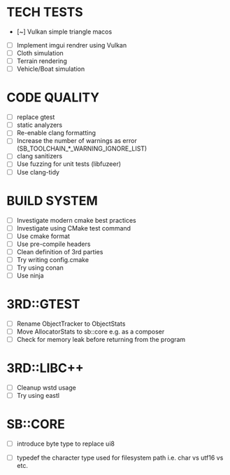 # TECH TESTS

- [~] Vulkan simple triangle macos
- [ ] Implement imgui rendrer using Vulkan
- [ ] Cloth simulation
- [ ] Terrain rendering
- [ ] Vehicle/Boat simulation

# CODE QUALITY

- [ ] replace gtest
- [ ] static analyzers
- [ ] Re-enable clang formatting
- [ ] Increase the number of warnings as error (SB_TOOLCHAIN_*_WARNING_IGNORE_LIST)
- [ ] clang sanitizers
- [ ] Use fuzzing for unit tests (libfuzeer)
- [ ] Use clang-tidy

# BUILD SYSTEM

- [ ] Investigate modern cmake best practices
- [ ] Investigate using CMake test command
- [ ] Use cmake format
- [ ] Use pre-compile headers
- [ ] Clean definition of 3rd parties
- [ ] Try writing config.cmake 
- [ ] Try using conan
- [ ] Use ninja

# 3RD::GTEST

- [ ] Rename ObjectTracker to ObjectStats
- [ ] Move AllocatorStats to sb::core e.g. as a composer
- [ ] Check for memory leak before returning from the program

# 3RD::LIBC++

- [ ] Cleanup wstd usage
- [ ] Try using eastl

# SB::CORE

- [ ] introduce byte type to replace ui8
- [ ] typedef the character type used for filesystem path i.e. char vs utf16 vs etc.

